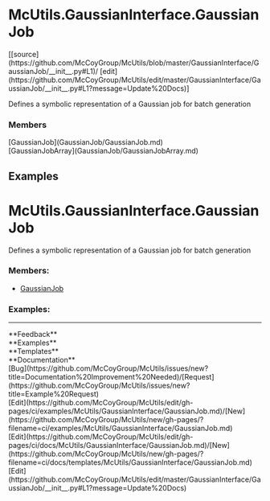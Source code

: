 # <a id="McUtils.GaussianInterface.GaussianJob">McUtils.GaussianInterface.GaussianJob</a> 
<div class="docs-source-link" markdown="1">
[[source](https://github.com/McCoyGroup/McUtils/blob/master/GaussianInterface/GaussianJob/__init__.py#L1)/
[edit](https://github.com/McCoyGroup/McUtils/edit/master/GaussianInterface/GaussianJob/__init__.py#L1?message=Update%20Docs)]
</div>
    
Defines a symbolic representation of a Gaussian job for batch generation

### Members
<div class="container alert alert-secondary bg-light">
  <div class="row">
   <div class="col" markdown="1">
[GaussianJob](GaussianJob/GaussianJob.md)   
</div>
   <div class="col" markdown="1">
[GaussianJobArray](GaussianJob/GaussianJobArray.md)   
</div>
   <div class="col" markdown="1">
   
</div>
</div>
</div>





## Examples
# <a id="McUtils.GaussianInterface.GaussianJob">McUtils.GaussianInterface.GaussianJob</a>
    
Defines a symbolic representation of a Gaussian job for batch generation

### Members:

  - [GaussianJob](GaussianJob/GaussianJob.md)

### Examples:








---


<div markdown="1" class="text-secondary">
<div class="container">
  <div class="row">
   <div class="col" markdown="1">
**Feedback**   
</div>
   <div class="col" markdown="1">
**Examples**   
</div>
   <div class="col" markdown="1">
**Templates**   
</div>
   <div class="col" markdown="1">
**Documentation**   
</div>
   <div class="col" markdown="1">
   
</div>
   <div class="col" markdown="1">
   
</div>
   <div class="col" markdown="1">
   
</div>
</div>
  <div class="row">
   <div class="col" markdown="1">
[Bug](https://github.com/McCoyGroup/McUtils/issues/new?title=Documentation%20Improvement%20Needed)/[Request](https://github.com/McCoyGroup/McUtils/issues/new?title=Example%20Request)   
</div>
   <div class="col" markdown="1">
[Edit](https://github.com/McCoyGroup/McUtils/edit/gh-pages/ci/examples/McUtils/GaussianInterface/GaussianJob.md)/[New](https://github.com/McCoyGroup/McUtils/new/gh-pages/?filename=ci/examples/McUtils/GaussianInterface/GaussianJob.md)   
</div>
   <div class="col" markdown="1">
[Edit](https://github.com/McCoyGroup/McUtils/edit/gh-pages/ci/docs/McUtils/GaussianInterface/GaussianJob.md)/[New](https://github.com/McCoyGroup/McUtils/new/gh-pages/?filename=ci/docs/templates/McUtils/GaussianInterface/GaussianJob.md)   
</div>
   <div class="col" markdown="1">
[Edit](https://github.com/McCoyGroup/McUtils/edit/master/GaussianInterface/GaussianJob/__init__.py#L1?message=Update%20Docs)   
</div>
   <div class="col" markdown="1">
   
</div>
   <div class="col" markdown="1">
   
</div>
   <div class="col" markdown="1">
   
</div>
</div>
</div>
</div>